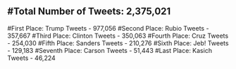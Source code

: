 #Total Number of Tweets: 2,375,021 
---
#First Place: Trump Tweets - 977,056
#Second Place: Rubio Tweets - 357,667
#Third Place: Clinton Tweets - 350,063
#Fourth Place: Cruz Tweets - 254,030
#Fifth Place: Sanders Tweets - 210,276
#Sixth Place: Jeb! Tweets - 129,183
#Seventh Place: Carson Tweets - 51,443
#Last Place: Kasich Tweets - 46,224

